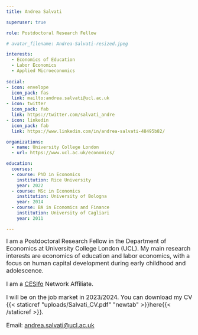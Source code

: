 ```yaml
---
title: Andrea Salvati

superuser: true

role: Postdoctoral Research Fellow

# avatar_filename: Andrea-Salvati-resized.jpeg

interests:
  - Economics of Education
  - Labor Economics
  - Applied Microeconomics
  
social:
- icon: envelope
  icon_pack: fas
  link: mailto:andrea.salvati@ucl.ac.uk
- icon: twitter
  icon_pack: fab
  link: https://twitter.com/salvati_andre
- icon: linkedin
  icon_pack: fab
  link: https://www.linkedin.com/in/andrea-salvati-48495b82/

organizations:
  - name: University College London
  - url: https://www.ucl.ac.uk/economics/

education:
  courses:
  - course: PhD in Economics
    institution: Rice University
    year: 2022
  - course: MSc in Economics
    institution: University of Bologna
    year: 2014
  - course: BA in Economics and Finance
    institution: University of Cagliari
    year: 2011

---
```


<font size="3">I am a Postdoctoral Research Fellow in the Department of Economics at University College London (UCL). My main research interests are economics of education and labor economics, with a focus on human capital development during early childhood and adolescence. 

I am a [CESIfo](https://www.cesifo.org/) Network Affiliate.

I will be on the job market in 2023/2024. You can download my CV {{< staticref "uploads/Salvati_CV.pdf" "newtab" >}}here{{< /staticref >}}.

Email: andrea.salvati@ucl.ac.uk
</font>
